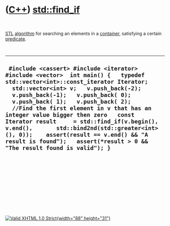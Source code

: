 



 

 

 

 

 

([C++](Cpp.htm)) [std::find\_if](CppFind_if.htm)
================================================

 

[STL](CppStl.htm) [algorithm](CppAlgorithm.htm) for searching an
elements in a [container](CppContainer.htm), satisfying a certain
[predicate](CppPredicate.htm).

 

  -----------------------------------------------------------------------------------------------------------------------------------------------------------------------------------------------------------------------------------------------------------------------------------------------------------------------------------------------------------------------------------------------------------------------------------------------------------------------------------------------------------------------------------------------------------
  ` #include <cassert> #include <iterator> #include <vector>  int main() {   typedef std::vector<int>::const_iterator Iterator;    std::vector<int> v;   v.push_back(-2);   v.push_back(-1);   v.push_back( 0);   v.push_back( 1);   v.push_back( 2);    //Find the first element in v that has an integer value bigger then zero   const Iterator result     = std::find_if(v.begin(), v.end(),       std::bind2nd(std::greater<int>(), 0));    assert(result == v.end() && "A result is found");   assert(*result > 0 && "The result found is valid"); }`
  -----------------------------------------------------------------------------------------------------------------------------------------------------------------------------------------------------------------------------------------------------------------------------------------------------------------------------------------------------------------------------------------------------------------------------------------------------------------------------------------------------------------------------------------------------------

 

 

 

 

 





 

[![Valid XHTML 1.0 Strict](valid-xhtml10.png){width="88"
height="31"}](http://validator.w3.org/check?uri=referer)
